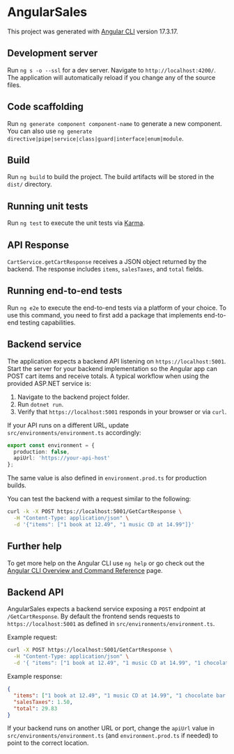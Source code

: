 # AngularSales

This project was generated with [Angular CLI](https://github.com/angular/angular-cli) version 17.3.17.

## Development server

Run `ng s -o --ssl` for a dev server. Navigate to `http://localhost:4200/`. The application will automatically reload if you change any of the source files.

## Code scaffolding

Run `ng generate component component-name` to generate a new component. You can also use `ng generate directive|pipe|service|class|guard|interface|enum|module`.

## Build

Run `ng build` to build the project. The build artifacts will be stored in the `dist/` directory.

## Running unit tests

Run `ng test` to execute the unit tests via [Karma](https://karma-runner.github.io).

## API Response

`CartService.getCartResponse` receives a JSON object returned by the backend.
The response includes `items`, `salesTaxes`, and `total` fields.

## Running end-to-end tests

Run `ng e2e` to execute the end-to-end tests via a platform of your choice. To use this command, you need to first add a package that implements end-to-end testing capabilities.

## Backend service

The application expects a backend API listening on `https://localhost:5001`. Start the server for your backend implementation so the Angular app can POST cart items and receive totals. A typical workflow when using the provided ASP.NET service is:

1. Navigate to the backend project folder.
2. Run `dotnet run`.
3. Verify that `https://localhost:5001` responds in your browser or via `curl`.

If your API runs on a different URL, update `src/environments/environment.ts` accordingly:

```ts
export const environment = {
  production: false,
  apiUrl: 'https://your-api-host'
};
```

The same value is also defined in `environment.prod.ts` for production builds.

You can test the backend with a request similar to the following:

```bash
curl -k -X POST https://localhost:5001/GetCartResponse \
  -H "Content-Type: application/json" \
  -d '{"items": ["1 book at 12.49", "1 music CD at 14.99"]}'
```

## Further help

To get more help on the Angular CLI use `ng help` or go check out the [Angular CLI Overview and Command Reference](https://angular.io/cli) page.

## Backend API

AngularSales expects a backend service exposing a `POST` endpoint at `/GetCartResponse`. By default the frontend sends requests to `https://localhost:5001` as defined in `src/environments/environment.ts`.

Example request:

```bash
curl -X POST https://localhost:5001/GetCartResponse \
  -H "Content-Type: application/json" \
  -d '{ "items": ["1 book at 12.49", "1 music CD at 14.99", "1 chocolate bar at 0.85"] }'
```

Example response:

```json
{
  "items": ["1 book at 12.49", "1 music CD at 14.99", "1 chocolate bar at 0.85"],
  "salesTaxes": 1.50,
  "total": 29.83
}
```

If your backend runs on another URL or port, change the `apiUrl` value in `src/environments/environment.ts` (and `environment.prod.ts` if needed) to point to the correct location.

